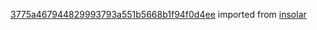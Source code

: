 [3775a467944829993793a551b5668b1f94f0d4ee](https://github.com/insolar/insolar/commit/3775a467944829993793a551b5668b1f94f0d4ee) imported from [insolar](https://github.com/insolar/insolar)

